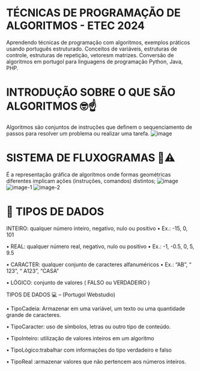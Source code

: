 # TÉCNICAS DE PROGRAMAÇÃO DE ALGORITMOS - ETEC 2024
Aprendendo técnicas de programação com algoritmos, exemplos práticos usando português estruturado. Conceitos de variáveis, estruturas de controle, estruturas de repetição, vetoresm matrizes. Conversão de algoritmos em portugol para linguagens de programação Python, Java, PHP.

# INTRODUÇÃO SOBRE O QUE SÃO ALGORITMOS 🤓☝️
Algoritmos são conjuntos de instruções que definem o sequenciamento de passos para resolver um problema ou realizar uma tarefa.
![image](https://github.com/user-attachments/assets/0058f704-79d0-4d7f-9198-7554e8383b0a)

# SISTEMA DE FLUXOGRAMAS 👀⚠️
É a representação gráfica de algoritmos onde formas geométricas diferentes implicam ações (instruções, comandos) distintos;
![image](https://github.com/user-attachments/assets/65685686-c103-440c-855c-03b507128613)
![image-1](https://github.com/user-attachments/assets/fe286955-73f4-4be7-9dfa-dfbdf47ee3ba)
![image-2](https://github.com/user-attachments/assets/5eb9c90f-d8c9-4f29-9d0d-ab1088c4bef9)


# 📌 TIPOS DE DADOS
INTEIRO: qualquer número inteiro, negativo, nulo ou positivo
• Ex.: -15, 0, 101

• REAL: qualquer número real, negativo, nulo ou positivo
• Ex.: -1, -0.5, 0, 5, 9.5

• CARACTER: qualquer conjunto de caracteres alfanuméricos
• Ex.: “AB”, “ 123”, “ A123”, “CASA”

• LÓGICO: conjunto de valores ( FALSO ou VERDADEIRO )

TIPOS DE DADOS 💻 – (Portugol Webstudio)

• TipoCadeia: Armazenar em uma variável, um texto ou uma quantidade grande de caracteres.

• TipoCaracter: uso de símbolos, letras ou outro tipo de conteúdo.

• TipoInteiro: utilização de valores inteiros em um algoritmo

• TipoLógico:trabalhar com informações do tipo verdadeiro e falso

• TipoReal :armazenar valores que não pertencem aos números inteiros.
